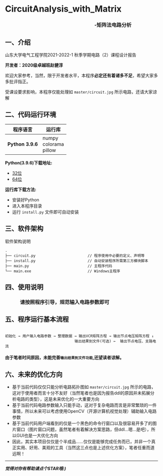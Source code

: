 # **CircuitAnalysis_with_Matrix**
### **&#8195;&#8195;&#8195;&#8195;&#8195;&#8195;&#8195;&#8195;&#8195;&#8195;&#8195;&#8195;&#8195;&#8195;&#8195;&#8195;&#8195;&#8195;-矩阵法电路分析**



## 一、介绍
山东大学电气工程学院2021-2022-1 秋季学期电路（2）课程设计报告

**开发者：2020级卓越班赵健淳**

欢迎大家参考，当然，限于开发者水平，本程序**必定还有着诸多不足**，希望大家多多批评指正。

受课设要求影响，本程序仅能处理如 ```master/circuit.jpg``` 所示电路，还请大家谅解

## 二、代码运行环境

| 程序语言                                     | 运行库                                                       |
| -------------------------------------------- | ------------------------------------------------------------ |
| **Python 3.9.6** | numpy<br />colorama<br />pillow |

**Python(3.9.6)下载地址:**

*   [32位](https://www.python.org/ftp/python/3.9.6/python-3.9.6.exe)
*   [64位](https://www.python.org/ftp/python/3.9.6/python-3.9.6-amd64.exe)

**运行库下载方法:**

* 安装好Python
* 进入本程序目录
* 运行 ```install.py``` 文件即可自动安装

## 三、软件架构
软件架构说明

```
.
├── circuit.py                        // 程序使用中必要的定义、声明等
├── install.py                        // 自动安装程序所需第三方模块脚本
├── main.py                           // 主程序代码
└── main.exe                          // Windows主程序

```

## 四、使用说明

### &#8195;&#8195;&#8195;请按照程序引导，规范输入电路参数即可

## 五、程序运行基本流程

```

初始化 → 用户输入电路参数 → 整理数据 → 输出VCR矩阵方程 → 输出节点电压矩阵方程 ↓ 
                                输出结果到文件(可选) ←  输出节点电压、支路电流

```
#### 由于笔者时间原因，未能完善```输出结果到文件功能```,还望读者谅解。

## 六、未来的优化方向

* 基于当前代码仅仅只能分析电路拓扑图如 ```master/circuit.jpg``` 所示的电路，这对于使用者而言十分不友好（当然笔者也是因为报告ddl的原因并未拓展分析电路的类型），这是未来优化的一大重要方向
* 基于当前代码电路参数输入只能手动，这对于复杂电路而言是非常繁琐的一件事情，所以未来可以考虑使用OpenCV（开源计算机视觉处理）辅助输入电路参数
* 基于当前代码用户端看到的仅是一个黑色的命令行窗口以及很容易开多了的图片窗口（图片窗口问题，虽然笔者有着解决方案思路，但ddl…嗯…是吧），所以GUI也是一大优化方向
* 因此，其实本项目仅仅是个半成品……仅仅是能够完成任务而已，并非一个真正实用、好用、美观的工具（当然这三点也是上述优化方案），笔者任重而道远啊！

---
***觉得对你有帮助请点个STAR哦:)***